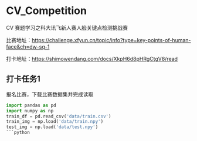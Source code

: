 # CV_Competition
CV 赛题学习之科大讯飞新人赛人脸关键点检测挑战赛 

比赛地址：https://challenge.xfyun.cn/topic/info?type=key-points-of-human-face&ch=dw-sq-1

打卡地址：https://shimowendang.com/docs/XkpH6d8pHRgCtgV8/read
## 打卡任务1
报名比赛，下载比赛数据集并完成读取

```python
import pandas as pd
import numpy as np
train_df = pd.read_csv('data/train.csv')
train_img = np.load('data/train.npy')
test_img = np.load('data/test.npy')
```python
